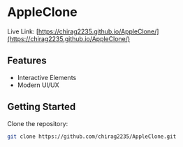 # AppleClone

Live Link: [https://chirag2235.github.io/AppleClone/](https://chirag2235.github.io/AppleClone/)

## Features

- Interactive Elements
- Modern UI/UX

## Getting Started

Clone the repository:
   ```bash
   git clone https://github.com/chirag2235/AppleClone.git
